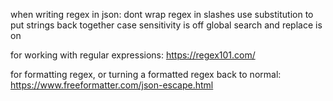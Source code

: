 when writing regex in json:
dont wrap regex in slashes
use substitution to put strings back together
case sensitivity is off
global search and replace is on

for working with regular expressions:
https://regex101.com/

for formatting regex, or turning a formatted regex back to normal:
https://www.freeformatter.com/json-escape.html
